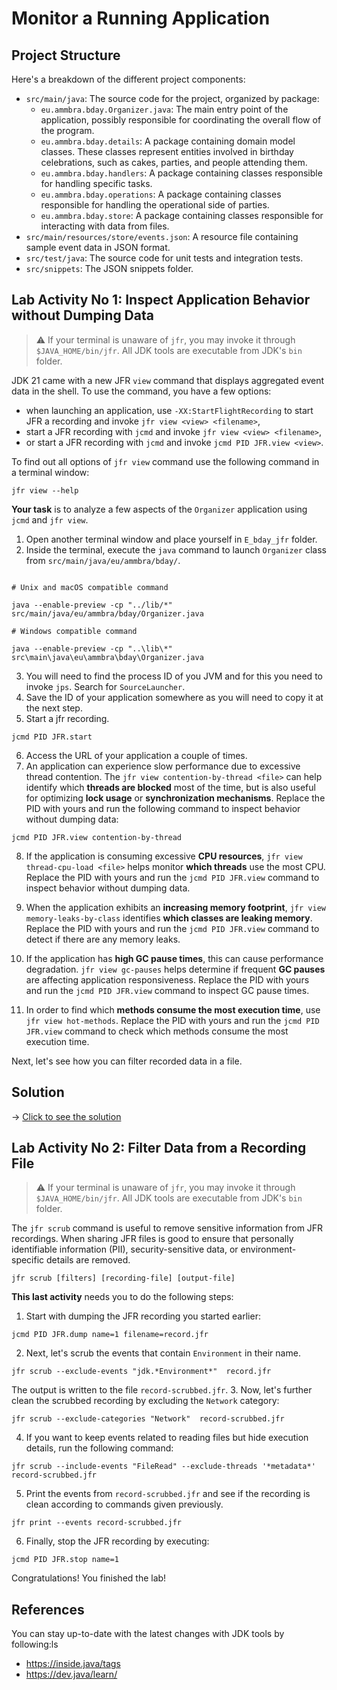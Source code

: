 # Monitor a Running Application

## Project Structure

Here's a breakdown of the different project components:

* `src/main/java`: The source code for the project, organized by package:
    * `eu.ammbra.bday.Organizer.java`: The main entry point of the application, possibly responsible for coordinating the overall flow of the program.
    * `eu.ammbra.bday.details`: A package containing domain model classes. These classes represent entities involved in birthday celebrations, such as cakes, parties, and people attending them.
    * `eu.ammbra.bday.handlers`: A package containing classes responsible for handling specific tasks. 
    * `eu.ammbra.bday.operations`: A package containing classes responsible for handling the operational side of parties.
    * `eu.ammbra.bday.store`: A package containing classes responsible for interacting with data from files.
* `src/main/resources/store/events.json`: A resource file containing sample event data in JSON format.
* `src/test/java`: The source code for unit tests and integration tests.
* `src/snippets`: The JSON snippets folder.


## **Lab Activity No 1**: Inspect Application Behavior without Dumping Data

> ⚠️ If your terminal is unaware of `jfr`, you may invoke it through `$JAVA_HOME/bin/jfr`. All JDK tools are executable from JDK's `bin` folder.

JDK 21 came with a new JFR `view` command that displays aggregated event data in the shell.
To use the command, you have a few options: 

*  when launching an application, use `-XX:StartFlightRecording` to start JFR a recording and invoke `jfr view <view> <filename>`,
*  start a JFR recording with `jcmd` and invoke `jfr view <view> <filename>`,
*  or start a JFR recording with `jcmd` and invoke `jcmd PID JFR.view <view>`.

To find out all options of `jfr view` command use the following command in a terminal window:

```shell
jfr view --help
```
**Your task** is to analyze a few aspects of the `Organizer` application using `jcmd` and `jfr view`.

1. Open another terminal window and place yourself in `E_bday_jfr` folder.
2. Inside the terminal, execute the `java` command to launch `Organizer` class from `src/main/java/eu/ammbra/bday/`.

```shell

# Unix and macOS compatible command

java --enable-preview -cp "../lib/*" src/main/java/eu/ammbra/bday/Organizer.java

# Windows compatible command

java --enable-preview -cp "..\lib\*" src\main\java\eu\ammbra\bday\Organizer.java

```

3. You will need to find the process ID of you JVM and for this you need to invoke `jps`. Search for `SourceLauncher`.
4. Save the ID of your application somewhere as you will need to copy it at the next step.
5. Start a jfr recording.

```shell
jcmd PID JFR.start
```
6. Access the URL of your application a couple of times.
7. An application can experience slow performance due to excessive thread contention. The `jfr view contention-by-thread <file>`
can help identify which **threads are blocked** most of the time, but is also useful for optimizing **lock usage** or **synchronization mechanisms**.
Replace the PID with yours and run the following command to inspect behavior without dumping data:

```shell
jcmd PID JFR.view contention-by-thread
```

8. If the application is consuming excessive **CPU resources**, `jfr view thread-cpu-load <file>` helps monitor **which threads** use the most CPU.
Replace the PID with yours and run the `jcmd PID JFR.view` command to inspect behavior without dumping data.

9. When the application exhibits an **increasing memory footprint**, `jfr view memory-leaks-by-class` identifies **which classes are leaking memory**.
Replace the PID with yours and run the `jcmd PID JFR.view` command to detect if there are any memory leaks.

10. If the application has **high GC pause times**, this can cause performance degradation. `jfr view gc-pauses` helps determine if frequent **GC pauses** are affecting application responsiveness.
    Replace the PID with yours and run the `jcmd PID JFR.view` command to inspect GC pause times.

11. In order to find which **methods consume the most execution time**, use `jfr view hot-methods`.
Replace the PID with yours and run the `jcmd PID JFR.view` command to check which methods consume the most execution time.

Next, let's see how you can filter recorded data in a file.

## Solution

&rarr; [Click to see the solution](SOLUTION.md#lab-activity-no-1-inspect-application-behavior-without-dumping-data)

## **Lab Activity No 2**: Filter Data from a Recording File

> ⚠️ If your terminal is unaware of `jfr`, you may invoke it through `$JAVA_HOME/bin/jfr`. All JDK tools are executable from JDK's `bin` folder.

The `jfr scrub` command is useful to remove sensitive information from JFR recordings. When sharing JFR files is good to ensure that personally identifiable information (PII), security-sensitive data, or environment-specific details are removed.

```shell
jfr scrub [filters] [recording-file] [output-file]
```
**This last activity** needs you to do the following steps:

1. Start with dumping the JFR recording you started earlier:

```shell
jcmd PID JFR.dump name=1 filename=record.jfr
```

2. Next, let's scrub the events that contain `Environment` in their name.

```shell
jfr scrub --exclude-events "jdk.*Environment*"  record.jfr
```
The output is written to the file `record-scrubbed.jfr`.
3. Now, let's further clean the scrubbed recording by excluding the `Network` category:

```shell
jfr scrub --exclude-categories "Network"  record-scrubbed.jfr 
```

4. If you want to keep events related to reading files but hide execution details, run the following command:

```shell
jfr scrub --include-events "FileRead" --exclude-threads '*metadata*' record-scrubbed.jfr
```

5. Print the events from `record-scrubbed.jfr` and see if the recording is clean according to commands given previously.

```shell
jfr print --events record-scrubbed.jfr
```
6. Finally, stop the JFR recording by executing:

```shell
jcmd PID JFR.stop name=1
```

Congratulations! You finished the lab! 

## References

You can stay up-to-date with the latest changes with JDK tools by following:ls 

* https://inside.java/tags
* https://dev.java/learn/

